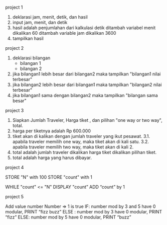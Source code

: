 project 1

1. deklarasi jam, menit, detik, dan hasil
2. input jam, menit, dan detik
3. hasil adalah penjumlahan dari kalkulasi detik ditambah variabel menit dikalikan 60 ditambah variable jam dikalikan 3600
4. tampilkan hasil

project 2
1. deklarasi bilangan
	- bilangan 1
	- bilangan 2
2. jika bilangan1 lebih besar dari bilangan2 
	maka tampilkan "bilangan1 nilai terbesar"
3. jika bilangan2 lebih besar dari bilangan1
	maka tampilkan "bilangan2 nilai terbesar"
4. jika bilangan1 sama dengan bilangan2
	maka tampilkan "bilangan sama besar"

project 3

1. Siapkan Jumlah Traveler, Harga tiket , dan pilihan "one way or two way", total.
2. harga per tiketnya adalah Rp 600.000 
3. tiket akan di kalikan dengan jumlah traveler yang ikut pesawat.
    3.1. apabila traveler memilih one way, maka tiket akan di kali satu.
    3.2. apabila traveler memilih two way, maka tiket akan di kali 2.
4. total adalah jumlah traveler dikalikan harga tiket dikalikan pilihan tiket.
5. total adalah harga yang harus dibayar.

project 4

STORE "N" with 100
STORE "count" with 1

WHILE "count" <=  "N"
	DISPLAY "count”
	ADD “count” by 1


project 5

Add value number
Number => 1 is true
IF:
number mod by 3 and 5 have 0 modular, PRINT “fizz buzz” 
ELSE :
number mod by 3 have 0 modular, PRINT “fizz”
ELSE:
number mod by 5 have 0 modular, PRINT “buzz”
